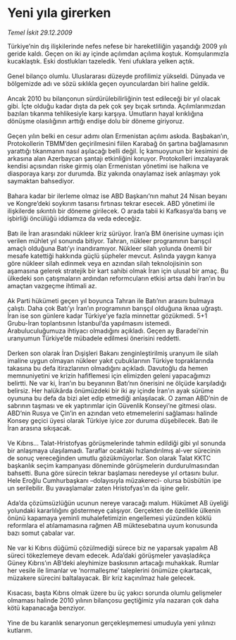 # Yeni yıla girerken

*Temel İskit 29.12.2009*

<div class="yazi">Türkiye’nin dış ilişkilerinde nefes nefese bir hareketliliğin yaşandığı 2009 yılı geride kaldı. Geçen on iki ay içinde açılımdan açılıma koştuk. Komşularımızla kucaklaştık. Eski dostlukları tazeledik. Yeni ufuklara yelken açtık. <br/><br/>Genel bilanço olumlu. Uluslararası düzeyde profilimiz yükseldi. Dünyada ve bölgemizde adı ve sözü sıklıkla geçen oyunculardan biri haline geldik. <br/><br/>Ancak 2010 bu bilançonun sürdürülebilirliğinin test edileceği bir yıl olacak gibi. İçte olduğu kadar dışta da pek çok şey bıçak sırtında. Açılımlarımızdan bazıları tıkanma tehlikesiyle karşı karşıya. Umutların hayal kırıklığına dönüşme olasılığının arttığı endişe dolu bir döneme giriyoruz. <br/><br/>Geçen yılın belki en cesur adımı olan Ermenistan açılımı askıda. Başbakan’ın, Protokollerin TBMM’den geçirilmesini fiilen Karabağ ön şartına bağlamasının yarattığı tıkanmanın nasıl aşılacağı belli değil. İç kamuoyunun bir kesimini de arkasına alan Azerbaycan şantajı etkinliğini koruyor. Protokolleri imzalayarak kendisi açısından riske girmiş olan Ermenistan yönetimi ise halkına ve diasporaya karşı zor durumda. Biz yakında onaylamaz isek anlaşmayı yok saymaktan bahsediyor. <br/><br/>Bahara kadar bir ilerleme olmaz ise ABD Başkanı’nın mahut 24 Nisan beyanı ve Kongre’deki soykırım tasarısı fırtınası tekrar esecek. ABD yönetimi ile ilişkilerde sıkıntılı bir döneme girilecek. O arada tabii ki Kafkasya’da barış ve işbirliği öncülüğü iddiamıza da veda edeceğiz. <br/><br/>Batı ile İran arasındaki nükleer kriz sürüyor. İran’a BM önerisine uyması için verilen mühlet yıl sonunda bitiyor. Tahran, nükleer programının barışçıl amaçlı olduğuna Batı’yı inandıramıyor. Nükleer silah yolunda önemli bir mesafe katettiği hakkında güçlü şüpheler mevcut. Aslında yaygın kanıya göre nükleer silah edinmek veya en azından silah teknolojisinin son aşamasına gelerek stratejik bir kart sahibi olmak İran için ulusal bir amaç. Bu ülkedeki son çatışmaların ardından reformcuların etkisi artsa dahi İran’ın bu amaçtan vazgeçme ihtimali az. <br/><br/>Ak Parti hükümeti geçen yıl boyunca Tahran ile Batı’nın arasını bulmaya çalıştı. Daha çok Batı’yı İran’ın programının barışçıl olduğuna iknaa uğraştı. İran ise son günlere kadar Türkiye’ye fazla minnettar gözükmedi. 5+1 Grubu-İran toplantısının İstanbul’da yapılmasını istemedi. Arabuluculuğumuza ihtiyacı olmadığını açıkladı. Geçen ay Baradei’nin uranyumun Türkiye’de mübadele edilmesi önerisini reddetti. <br/><br/>Derken son olarak İran Dışişleri Bakanı zenginleştirilmiş uranyum ile silah imaline uygun olmayan nükleer yakıt çubuklarının Türkiye topraklarında takasına bu defa itirazlarının olmadığını açıkladı. Davutoğlu da hemen memnuniyetini ve krizin hafiflemesi için elimizden geleni yapacağımızı belirtti. Ne var ki, İran’ın bu beyanının Batı’nın önerisini ne ölçüde karşıladığı belirsiz. Her halükârda önümüzdeki bir iki ay içinde İran’ın ayak sürüme oyununa bu defa da bizi alet edip etmediği anlaşılacak. O zaman ABD’nin de sabrının taşması ve ek yaptırımlar için Güvenlik Konseyi’ne gitmesi olası. ABD’nin Rusya ve Çin’in en azından veto etmemelerini sağlaması halinde Konsey geçici üyesi olarak Türkiye iyice zor duruma düşebilecek. Batı ile İran arasına sıkışacak. <br/><br/>Ve Kıbrıs... Talat-Hristofyas görüşmelerinde tahmin edildiği gibi yıl sonunda bir anlaşmaya ulaşılamadı. Taraflar ocaktaki hızlandırılmış al-ver sürecinin de sonuç vereceğinden umutlu gözükmüyorlar. Son olarak Talat KKTC başkanlık seçim kampanyası döneminde görüşmelerin durdurulmasından bahsetti. Buna göre sürecin tekrar başlaması neredeyse yıl ortasını bulur. Hele Eroğlu Cumhurbaşkanı –dolayısıyla müzakereci- olursa büsbütün ipe un serilebilir. Bu yavaşlamalar zaten Hristofyas’ın da işine gelir. <br/><br/>Ada’da çözümsüzlüğün ucunun nereye varacağı malum. Hükümet AB üyeliği yolundaki kararlılığını göstermeye çalışıyor. Gerçekten de özellikle ülkenin önünü kapamaya yeminli muhalefetimizin engellemesi yüzünden köklü reformlara el atılamamasına rağmen AB müktesebatına uyum konusunda bazı somut çabalar var. <br/><br/>Ne var ki Kıbrıs düğümü çözülmediği sürece biz ne yaparsak yapalım AB süreci tökezlemeye devam edecek. Ada’daki görüşmeler yavaşladıkça Güney Kıbrıs’ın AB’deki aleyhimize baskısının artacağı muhakkak. Rumlar her vesile ile limanlar ve ‘normalleşme’ taleplerini önümüze çıkartacak, müzakere sürecini baltalayacak. Bir kriz kaçınılmaz hale gelecek. <br/><br/>Kısacası, başta Kıbrıs olmak üzere bu üç yakıcı sorunda olumlu gelişmeler olmaması halinde 2010 yılının bilançosu geçtiğimiz yıla nazaran çok daha kötü kapanacağa benziyor. <br/><br/>Yine de bu karanlık senaryonun gerçekleşmemesi umuduyla yeni yılınızı kutlarım.</div>

